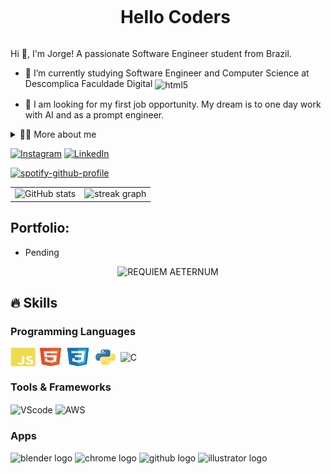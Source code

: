 <div id="user-content-toc">
  <ul align="center">
    <summary><h1 style="display: inline-block">Hello Coders</h1></summary>
  </ul>
</div>

<p>
  Hi 👋, I'm Jorge! A passionate Software Engineer student from Brazil.

- 🌱 I’m currently studying Software Engineer and Computer Science at Descomplica Faculdade Digital <img align="center" alt="html5" src="https://theme.zdassets.com/theme_assets/147534/cf3e550bb9f168d26d91ee0ed5dc8e11e62dc74d.png" width="20" height="20"/>

- 🔭 I am looking for my first job opportunity. My dream is to one day work with AI and as a prompt engineer.
</p>

<!-- Dropdown -->
<details>
  <summary>👨‍💻 More about me</summary>

  - 💬 I am 19 years old, currently living in Brazil. I have fluency in English and have been studying for the past few months. As my first job outside the area, I worked in a commercial sector that gave me and developed important skills such as creativity, communication, marketing, analytical capability, community and social media management.

  - ⚡I like writing poems, whether in moments of intense creativity or out of pure curiosity.! I believe that our personal interests contribute to a more refined perception of things and problem-solving. \o/
</details>

<!-- Links -->
[![Instagram](https://img.shields.io/badge/Instagram-E4405F?style=for-the-badge&logo=instagram&logoColor=white)](https://www.instagram.com/cxrpse.py/)
[![LinkedIn](https://img.shields.io/badge/LinkedIn-0077B5?style=for-the-badge&logo=linkedin&logoColor=white)](https://www.linkedin.com/in/mesquitaforall/)


[![spotify-github-profile](https://spotify-github-profile.vercel.app/api/view?uid=313x3w24tti4dyx3kocdjpoppsv4&cover_image=true&theme=default&show_offline=false&background_color=121212&interchange=false)](https://spotify-github-profile.vercel.app/api/view?uid=313x3w24tti4dyx3kocdjpoppsv4&redirect=true)
<!-- GithubStats -->
<table align="center">
  <tr>
    <td><img src="https://github-readme-stats.vercel.app/api?username=Rxmainless&show_icons=true&theme=gotham" height="220" alt="GitHub stats" /></td>
    <td><img src="https://streak-stats.demolab.com?user=Rxmainless&locale=en&mode=daily&theme=dark&hide_border=false&border_radius=5&order=3" height="220" alt="streak graph" /></td>
  </tr>
</table>

<!-- Portfolio -->
## Portfolio:
- Pending

<!-- GIF -->
<p align="center">
  <img src="https://i.pinimg.com/originals/8d/44/28/8d44285958161178e861f78d655ce22d.gif" alt="REQUIEM AETERNUM">
</p>



## 🔥 Skills
<!-- Skills: Programming Languages -->
<div style="flex-basis: 48%;">
  <h3>Programming Languages</h3>
  <img align="center" alt="Js" height="30" width="40" src="https://raw.githubusercontent.com/devicons/devicon/master/icons/javascript/javascript-plain.svg">
  <img align="center" alt="HTML" height="30" width="40" src="https://raw.githubusercontent.com/devicons/devicon/master/icons/html5/html5-original.svg">
  <img align="center" alt="CSS" height="30" width="40" src="https://raw.githubusercontent.com/devicons/devicon/master/icons/css3/css3-original.svg">
  <img align="center" alt="Python" height="30" width="40" src="https://raw.githubusercontent.com/devicons/devicon/master/icons/python/python-original.svg">
  <img align="center" alt="C" height="30" width="40" src="https://cdn.jsdelivr.net/gh/devicons/devicon/icons/c/c-original.svg">
</div>
  
<!-- Skills: Tools & Frameworks -->
<div style="flex-basis: 48%;">
  <h3>Tools & Frameworks</h3>
  <img align="center" alt="VScode" height="30" width="40" src="https://cdn.jsdelivr.net/gh/devicons/devicon/icons/vscode/vscode-original.svg">
  <img align="center" alt="AWS" height="30" width="40" src="https://cdn.jsdelivr.net/gh/devicons/devicon/icons/amazonwebservices/amazonwebservices-original.svg">
</div>

###
<div style="flex-basis: 48%;">  
  <h3>Apps</h3>
  <img src="https://cdn.jsdelivr.net/gh/devicons/devicon/icons/blender/blender-original.svg" height="40" alt="blender logo"  />
  <img src="https://cdn.jsdelivr.net/gh/devicons/devicon/icons/chrome/chrome-original.svg" height="40" alt="chrome logo"  />
  <img src="https://cdn.jsdelivr.net/gh/devicons/devicon/icons/github/github-original.svg" height="40" alt="github logo"  />
  <img src="https://cdn.jsdelivr.net/gh/devicons/devicon/icons/illustrator/illustrator-plain.svg" height="40" alt="illustrator logo"  />
</div>
